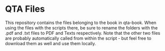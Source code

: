 # QTA Files

This repository contains the files belonging to the book in qta-book. When using the files with the scripts there, be sure to rename the folders with the .pdf and .txt files to PDF and Texts respectively. Note that the other two files are probably automatically called from within the script - but feel free to download them as well and use them locally.
